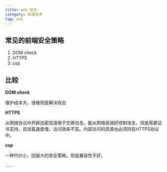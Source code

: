 ```yaml
---
title: web 安全
category: 前端技术
tag: web
---
```


## 常见的前端安全策略

1. DOM check
2. HTTPS
3. csp

## 比较

**DOM check**

维护成本大，很难彻底解决攻击

**HTTPS**

从网络协议中开辟加密信道用于交换信息，能从网络层很好控制攻击，但是需要证书支持，且加载速度慢，访问效率不高。内部访问的资源也必须同在HTTPS协议中。

**csp**

一种代价小，回报大的安全策略，但是兼容性不好。

......